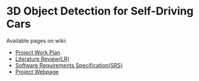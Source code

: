 # 3D Object Detection for Self-Driving Cars

Available pages on wiki:
- [Project Work Plan](https://github.com/CankayaUniversity/ceng-407-408-2020-2021-3D-Object-Detection-for-Self-Driving-Cars/wiki/Project-Work-Plan)
- [Literature Review(LR)](https://github.com/CankayaUniversity/ceng-407-408-2020-2021-3D-Object-Detection-for-Self-Driving-Cars/wiki/Literature-Review(LR))
- [Software Requirements Specification(SRS)](https://github.com/CankayaUniversity/ceng-407-408-2020-2021-3D-Object-Detection-for-Self-Driving-Cars/wiki/Software-Requirement-Specification(SRS))
- [Project Webpage](https://github.com/CankayaUniversity/ceng-407-408-2020-2021-3D-Object-Detection-for-Self-Driving-Cars/wiki/Project-Webpage)



